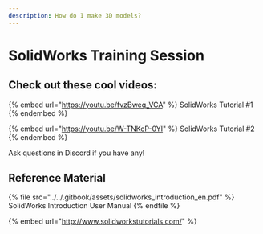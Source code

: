 ```yaml
---
description: How do I make 3D models?
---
```


# SolidWorks Training Session

## Check out these cool videos:

{% embed url="https://youtu.be/fvzBweq_VCA" %}
SolidWorks Tutorial #1
{% endembed %}

{% embed url="https://youtu.be/W-TNKcP-0YI" %}
SolidWorks Tutorial #2
{% endembed %}

Ask questions in Discord if you have any!

## Reference Material

{% file src="../../.gitbook/assets/solidworks_introduction_en.pdf" %}
SolidWorks Introduction User Manual
{% endfile %}

{% embed url="http://www.solidworkstutorials.com/" %}
